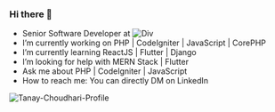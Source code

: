 ### Hi there 👋

- Senior Software Developer at ![Div](https://divergenic.com/)
- I’m currently working on PHP | CodeIgniter | JavaScript | CorePHP
- I’m currently learning ReactJS | Flutter | Django
- I’m looking for help with MERN Stack | Flutter
- Ask me about PHP | CodeIgniter | JavaScript
- How to reach me: You can directly DM on LinkedIn

![Tanay-Choudhari-Profile](https://github-readme-stats.vercel.app/api?username=TanayChoudhari&show_icons=true&theme=merko)

